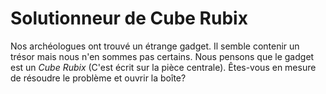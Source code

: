 # Solutionneur de Cube Rubix

Nos archéologues ont trouvé un étrange gadget. Il semble contenir un trésor mais nous n'en sommes pas certains. Nous
pensons  que le gadget est un *Cube Rubix* (C'est écrit sur la pièce centrale). Êtes-vous en mesure de résoudre le
problème et ouvrir la boîte?

